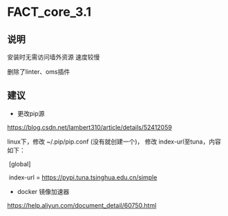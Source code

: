 # FACT_core_3.1
## 说明 

安装时无需访问墙外资源 速度较慢   

删除了linter、oms插件   

## 建议 

- 更改pip源

https://blog.csdn.net/lambert310/article/details/52412059

linux下，修改 ~/.pip/pip.conf (没有就创建一个)， 修改 index-url至tuna，内容如下：

​        [global]

​       index-url = https://pypi.tuna.tsinghua.edu.cn/simple

- docker 镜像加速器

https://help.aliyun.com/document_detail/60750.html

